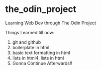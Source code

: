 # the_odin_project
Learning Web Dev through The Odin Project

Things Learned till now:

1. git and github
2. boilerplate in html
3. basic text formatting in html
4. lists in html4. lists in html
5. Gonna Continue Afterwards!!
